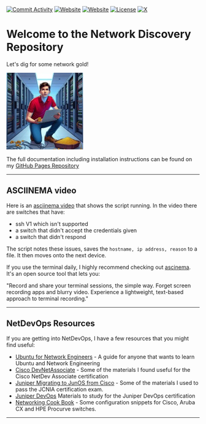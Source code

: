 [![Commit Activity](https://img.shields.io/github/commit-activity/m/rikosintie/Discovery)](https%3A%2F%2Fgithub.com%2Frikosintie%2FDiscovery)
[![Website](https://img.shields.io/badge/Works_with-Procurve/IOS/Aruba_CX-blue)](https://github.com/rikosintie/CookBook)
[![Website](https://img.shields.io/badge/Blog-Visit-blue)](https://mwhubbard.blogspot.com)
[![License](https://img.shields.io/github/license/rikosintie/Discovery?color=0096FF)](https://github.com/rikosintie/Discovery)
[![X](https://img.shields.io/twitter/follow/rikosintie?style=social&logo=x)](https://twitter.com/rikosintie)

# Welcome to the Network Discovery Repository

Let's dig for some network gold!

![screenshot](img/network-engineer-gold3-200.jpeg)

The full documentation including installation instructions can be found on my [GitHub Pages Repository](https://rikosintie.github.io/Discovery/intro)

----------------------------------------------------------------

## ASCIINEMA video

Here is an [asciinema video](https://asciinema.org/a/726423) that shows the script running. In the video there are switches that have:

- ssh V1 which isn't supported
- a switch that didn't accept the credentials given
- a switch that didn't respond

The script notes these issues, saves the `hostname, ip address, reason` to a file. It then moves onto the next device.

If you use the terminal daily, I highly recommend checking out [ascinema](https://asciinema.org/a/726423). It's an open source tool that lets you:

"Record and share your terminal sessions, the simple way.
Forget screen recording apps and blurry video. Experience a lightweight, text-based approach to terminal recording."

----------------------------------------------------------------

## NetDevOps Resources

If you are getting into NetDevOps, I have a few resources that you might find useful:

- [Ubuntu for Network Engineers](https://rikosintie.github.io/Ubuntu4NetworkEngineers/) - A guide for anyone that wants to learn Ubuntu and Network Engineering
- [Cisco DevNetAssociate](https://github.com/rikosintie/DevNetAssoc) - Some of the materials I found useful for the Cisco NetDev Associate certification
- [Juniper Migrating to JunOS from Cisco](https://github.com/rikosintie/JNCIA) - Some of the materials I used to pass the JCNIA certification exam.
- [Juniper DevOps](https://github.com/rikosintie/Juniper-DevOps) Materials to study for the Juniper DevOps certification
- [Networking Cook Book](https://github.com/rikosintie/CookBook) - Some configuration snippets for Cisco, Aruba CX and HPE Procurve switches.

----------------------------------------------------------------

